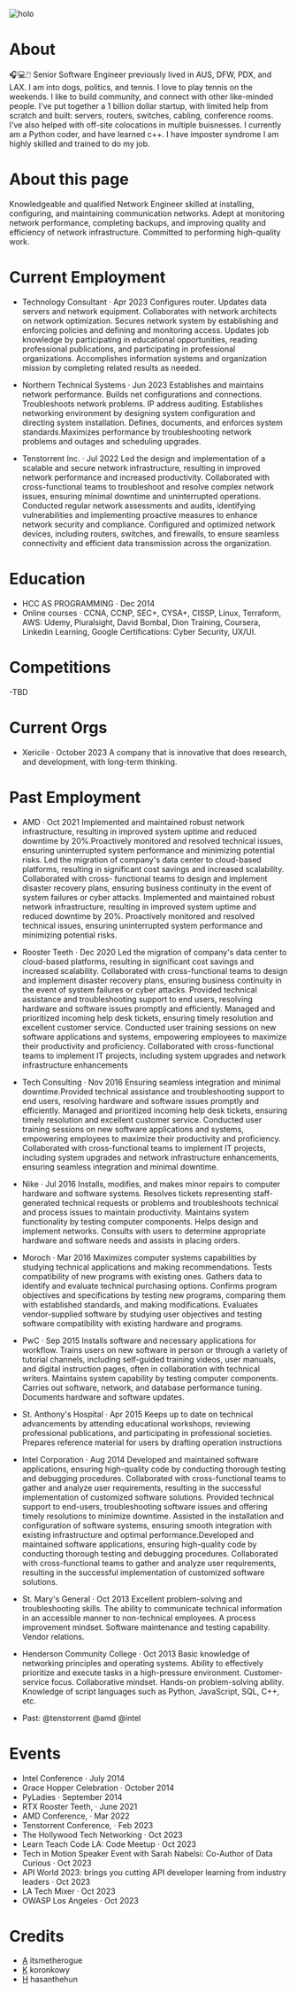 
![holo](https://github.com/staramidst/staramidst/assets/146413562/a3894f65-8c21-462e-b496-5c6f8a81c8f2)


# About
 🎧💻🖱️ Senior Software Engineer previously lived in AUS, DFW, PDX, and LAX. I am into dogs, politics, and tennis. I love to play tennis on the weekends. I like to build community, and connect with other like-minded people. I've put together a 1 billion dollar startup, with limited help from scratch and built: servers, routers, switches, cabling, conference rooms. I've also helped with off-site colocations in multiple buisnesses. I currently am a Python coder, and have learned c++. I have imposter syndrome I am highly skilled and trained to do my job.

# About this page
Knowledgeable and qualified Network Engineer skilled at installing, configuring, and maintaining communication networks. Adept at monitoring network performance, completing backups, and improving quality and efficiency of network infrastructure. Committed to performing high-quality work.

# Current Employment

- Technology Consultant · Apr 2023
Configures router. Updates data servers and network equipment. Collaborates with network architects on network optimization. Secures network system by establishing and enforcing policies and defining and monitoring access. Updates job knowledge by participating in educational opportunities, reading professional publications, and participating in professional organizations. Accomplishes information systems and organization mission by completing related results as needed.

- Northern Technical Systems · Jun 2023
Establishes and maintains network performance. Builds net configurations and connections. Troubleshoots network problems. IP address auditing. Establishes networking environment by designing system configuration and directing system installation. Defines, documents, and enforces system standards.Maximizes performance by troubleshooting network problems and outages and scheduling upgrades.

- Tenstorrent Inc. · Jul 2022 
Led the design and implementation of a scalable and secure network infrastructure, resulting in improved network performance and increased productivity. Collaborated with cross-functional teams to troubleshoot and resolve complex network issues, ensuring minimal downtime and uninterrupted operations. Conducted regular network assessments and audits, identifying vulnerabilities and implementing proactive measures to enhance network security and compliance. Configured and optimized network devices, including routers, switches, and firewalls, to ensure seamless connectivity and efficient data transmission across the organization.

# Education

- HCC AS PROGRAMMING · Dec 2014
- Online courses · CCNA, CCNP, SEC+, CYSA+, CISSP, Linux, Terraform, AWS: Udemy, Pluralsight, David Bombal, Dion Training, Coursera, Linkedin Learning, Google Certifications: Cyber Security, UX/UI.
  
# Competitions

-TBD

# Current Orgs

- Xericile · October 2023
A company that is innovative that does research, and development, with long-term thinking.

# Past Employment

- AMD · Oct 2021 
Implemented and maintained robust network infrastructure, resulting in improved system uptime and reduced downtime by 20%.Proactively monitored and resolved technical issues, ensuring uninterrupted system
performance and minimizing potential risks. Led the migration of company's data center to cloud-based platforms, resulting in significant cost savings and increased scalability. Collaborated with cross-
functional teams to design and implement disaster recovery plans, ensuring business continuity in the event of system failures or cyber attacks. Implemented and maintained robust network infrastructure,
resulting in improved system uptime and reduced downtime by 20%. Proactively monitored and resolved technical issues, ensuring uninterrupted system performance and minimizing potential risks. 

- Rooster Teeth · Dec 2020 
Led the migration of company's data center to cloud-based platforms, resulting in significant cost savings and increased scalability. Collaborated with cross-functional teams to design and implement disaster recovery plans, ensuring business continuity in the event of system failures or cyber attacks. Provided technical assistance and troubleshooting support to end users, resolving hardware and software issues promptly and efficiently. Managed and prioritized incoming help desk tickets, ensuring timely resolution and excellent customer service. Conducted user training sessions on new software applications and systems, empowering employees to maximize their productivity and proficiency. Collaborated with cross-functional teams to implement IT projects, including system upgrades and network infrastructure enhancements

- Tech Consulting · Nov 2016 
Ensuring seamless integration and minimal downtime.Provided technical assistance and troubleshooting support to end users, resolving hardware and software issues promptly and efficiently. Managed and prioritized incoming help desk tickets, ensuring timely resolution and excellent customer service. Conducted user training sessions on new software applications and systems, empowering employees to maximize their productivity and proficiency. Collaborated with cross-functional teams to implement IT projects, including system upgrades and network infrastructure enhancements, ensuring seamless integration and minimal downtime.

- Nike · Jul 2016
Installs, modifies, and makes minor repairs to computer hardware and software systems. Resolves tickets representing staff-generated technical requests or problems and troubleshoots technical and process issues to maintain productivity. Maintains system functionality by testing computer components. Helps design and implement networks. Consults with users to determine appropriate hardware and software needs and assists in placing orders.

- Moroch · Mar 2016
Maximizes computer systems capabilities by studying technical applications and making recommendations. Tests compatibility of new programs with existing ones. Gathers data to identify and evaluate technical purchasing options. Confirms program objectives and specifications by testing new programs, comparing them with established standards, and making modifications. Evaluates vendor-supplied software by studying user objectives and testing software compatibility with existing hardware and programs.

- PwC · Sep 2015
Installs software and necessary applications for workflow. Trains users on new software in person or through a variety of tutorial channels, including self-guided training videos, user manuals, and digital instruction pages, often in collaboration with technical writers. Maintains system capability by testing computer components. Carries out software, network, and database performance tuning.
Documents hardware and software updates.

- St. Anthony's Hospital · Apr 2015
Keeps up to date on technical advancements by attending educational workshops, reviewing professional publications, and participating in professional societies. Prepares reference material for users by drafting operation instructions

- Intel Corporation · Aug 2014
Developed and maintained software applications, ensuring high-quality code by conducting thorough testing and debugging procedures. Collaborated with cross-functional teams to gather and analyze user requirements, resulting in the successful implementation of customized software solutions. Provided technical support to end-users, troubleshooting software issues and offering timely resolutions to minimize downtime. Assisted in the installation and configuration of software systems, ensuring smooth integration with existing infrastructure and optimal performance.Developed and maintained software applications, ensuring high-quality code by conducting thorough testing and debugging procedures. Collaborated with cross-functional teams to gather and analyze user requirements, resulting in the successful implementation of customized software solutions.

- St. Mary's General  · Oct 2013
Excellent problem-solving and troubleshooting skills. The ability to communicate technical information in an accessible manner to non-technical employees. A process improvement mindset. Software maintenance and testing capability. Vendor relations.
  
- Henderson Community College ·  Oct 2013
Basic knowledge of networking principles and operating systems. Ability to effectively prioritize and execute tasks in a high-pressure environment. Customer-service focus. Collaborative mindset.
Hands-on problem-solving ability. Knowledge of script languages such as Python, JavaScript, SQL, C++, etc.

- Past: @tenstorrent @amd @intel
 
# Events
 - Intel Conference · July 2014
 - Grace Hopper Celebration · October 2014
 - PyLadies · September 2014
 - RTX Rooster Teeth, · June 2021
 - AMD Conference, · Mar 2022
 - Tenstorrent Conference, · Feb 2023
 - The Hollywood Tech Networking · Oct 2023
 - Learn Teach Code LA: Code Meetup · Oct 2023
 - Tech in Motion Speaker Event with Sarah Nabelsi: Co-Author of Data Curious · Oct 2023
 - API World 2023: brings you cutting API developer learning from industry leaders · Oct 2023
 - LA Tech Mixer · Oct 2023
 - OWASP Los Angeles · Oct 2023


# Credits
- [A](https://twitter.com/itsmetherogue) itsmetherogue 
- [K](https://twitter.com/koronkowy) koronkowy
- [H](https://twitter.com/hasanthehun) hasanthehun



<!---
staramidst/staramidst is a ✨ special ✨ repository because its `README.md` (this file) appears on your GitHub profile.
You can click the Preview link to take a look at your changes.
--->
